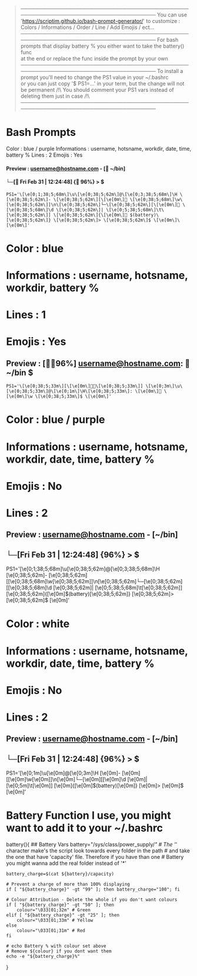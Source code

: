 > ─────────────────────────────────────────────────────────────────────────────────── 
>   You can use 'https://scriptim.github.io/bash-prompt-generator/' to customize :    
>             Colors / Informations / Order / Line / Add Emojis / ect...              
> ─────────────────────────────────────────────────────────────────────────────────── 
> For bash prompts that display battery % you either want to take the battery() func  
>            at the end or replace the func inside the prompt by your own             
> ─────────────────────────────────────────────────────────────────────────────────── 
>     To install a prompt you'll need to change the PS1 value in your ~/.bashrc       
> or you can just copy '$ PS1=...' in your term, but the change will not be permanent 
>   /!\ You should comment your PS1 vars instead of deleting them just in case /!\    
> ─────────────────────────────────────────────────────────────────────────────────── 

# Bash Prompts
Color : blue / purple
Informations : username, hotsname, workdir, date, time, battery %
Lines : 2
Emojis : Yes
#### Preview : username@hostname.com - [📂 ~/bin]
####           └─[📅 Fri Feb 31 | 12:24:48] {🔋 96%} > $ 
```
PS1='\[\e[0;1;38;5;68m\]\u\[\e[0;38;5;62m\]@\[\e[0;3;38;5;68m\]\H \[\e[0;38;5;62m\]- \[\e[0;38;5;62m\][\[\e[0m\]📂 \[\e[0;38;5;68m\]\w\[\e[0;38;5;62m\]]\n\[\e[0;38;5;62m\]└─\[\e[0;38;5;62m\][\[\e[0m\]📅 \[\e[0;38;5;68m\]\d \[\e[0;38;5;62m\]| \[\e[0;5;38;5;68m\]\t\[\e[0;38;5;62m\]] \[\e[0;38;5;62m\]{\[\e[0m\]🔋 $(battery)\[\e[0;38;5;62m\]} \[\e[0;38;5;62m\]> \[\e[0;38;5;62m\]$ \[\e[0m\]\[\e[0m\]'
```

# Color : blue
# Informations : username, hotsname, workdir, battery %
# Lines : 1
# Emojis : Yes
## Preview : [🙋🏾96%] username@hostname.com: 📂 ~/bin  $
```
PS1='\[\e[0;38;5;33m\][\[\e[0m\]🙋🏾\[\e[0;38;5;33m\]] \[\e[0;3m\]\u\[\e[0;38;5;33m\]@\[\e[0;1m\]\H\[\e[0;38;5;33m\]: \[\e[0m\]📂 \[\e[0m\]\w \[\e[0;38;5;33m\]$ \[\e[0m\]'
```

# Color : blue / purple
# Informations : username, hotsname, workdir, date, time, battery %
# Emojis : No
# Lines : 2
## Preview : username@hostname.com - [~/bin]
##           └─[Fri Feb 31 | 12:24:48] {96%} > $ 
PS1='\[\e[0;1;38;5;68m\]\u\[\e[0;38;5;62m\]@\[\e[0;3;38;5;68m\]\H \[\e[0;38;5;62m\]- \[\e[0;38;5;62m\][\[\e[0;38;5;68m\]\w\[\e[0;38;5;62m\]]\n\[\e[0;38;5;62m\]└─\[\e[0;38;5;62m\][\[\e[0;38;5;68m\]\d \[\e[0;38;5;62m\]| \[\e[0;5;38;5;68m\]\t\[\e[0;38;5;62m\]] \[\e[0;38;5;62m\]{\[\e[0m\]$(battery)\[\e[0;38;5;62m\]} \[\e[0;38;5;62m\]> \[\e[0;38;5;62m\]$ \[\e[0m\]'

# Color : white
# Informations : username, hotsname, workdir, date, time, battery %
# Emojis : No
# Lines : 2
## Preview : username@hostname.com - [~/bin]
##           └─[Fri Feb 31 | 12:24:48] {96%} > $
PS1='\[\e[0;1m\]\u\[\e[0m\]@\[\e[0;3m\]\H \[\e[0m\]- \[\e[0m\][\[\e[0m\]\w\[\e[0m\]]\n\[\e[0m\]└─\[\e[0m\][\[\e[0m\]\d \[\e[0m\]| \[\e[0;5m\]\t\[\e[0m\]] \[\e[0m\]{\[\e[0m\]$(battery)\[\e[0m\]} \[\e[0m\]> \[\e[0m\]$ \[\e[0m\]'

# Battery Function I use, you might want to add it to your ~/.bashrc
battery(){
    ## Battery Vars
    battery="/sys/class/power_supply/*" 
    # The '*' character make's the script look towards every folder in the path
    # and take the one that have 'capacity' file. Therefore if you have than one
    # Battery you might wanna add the real folder instead of '*'

    battery_charge=$(cat ${battery}/capacity)

    # Prevent a charge of more than 100% displaying
    if [ "${battery_charge}" -gt "99" ]; then battery_charge="100"; fi

    # Colour Attribution - Delete the whole if you don't want colours
    if [ "${battery_charge}" -gt "50" ]; then
        colour="\033[01;32m" # Green
    elif [ "${battery_charge}" -gt "25" ]; then
        colour="\033[01;33m" # Yellow
    else
        colour="\033[01;31m" # Red
    fi

    # echo Battery % with colour set above
    # Remove ${colour} if you dont want them
    echo -e "${battery_charge}%"
}
